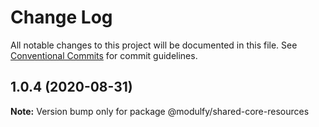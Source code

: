 # Change Log

All notable changes to this project will be documented in this file.
See [Conventional Commits](https://conventionalcommits.org) for commit guidelines.

## 1.0.4 (2020-08-31)

**Note:** Version bump only for package @modulfy/shared-core-resources
